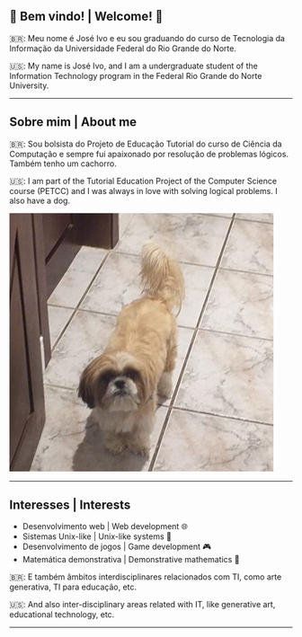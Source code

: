 ## 🌟 Bem vindo! | Welcome! 🌟
🇧🇷: Meu nome é José Ivo e eu sou graduando do curso de Tecnologia da Informação da Universidade Federal do Rio Grande do Norte.

🇺🇸: My name is José Ivo, and I am a undergraduate student of the Information Technology program in the Federal Rio Grande do Norte University.

---
## Sobre mim | About me
🇧🇷: Sou bolsista do Projeto de Educação Tutorial do curso de Ciência da Computação e sempre fui apaixonado por resolução de problemas lógicos. Também tenho um cachorro.

🇺🇸: I am part of the Tutorial Education Project of the Computer Science course (PETCC) and I was always in love with solving logical problems. I also have a dog.

![](tiba-perdido.png)

---
## Interesses | Interests
- Desenvolvimento web | Web development  🌐
- Sistemas Unix-like | Unix-like systems 🐧
- Desenvolvimento de jogos | Game development 🎮
- Matemática demonstrativa | Demonstrative mathematics 📝

🇧🇷: E também âmbitos interdisciplinares relacionados com TI, como arte generativa, TI para educação, etc.

🇺🇸: And also inter-disciplinary areas related with IT, like generative art, educational technology, etc.

---


<!---
schwaad/schwaad is a ✨ special ✨ repository because its `README.md` (this file) appears on your GitHub profile.
You can click the Preview link to take a look at your changes.
--->
